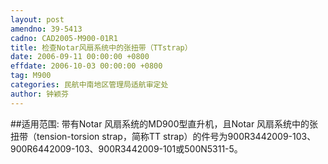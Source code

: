```yaml
---
layout: post
amendno: 39-5413
cadno: CAD2005-M900-01R1
title: 检查Notar风扇系统中的张扭带（TTstrap）
date: 2006-09-11 00:00:00 +0800
effdate: 2006-10-03 00:00:00 +0800
tag: M900
categories: 民航中南地区管理局适航审定处
author: 钟颖芬
---
```


##适用范围:
带有Notar 风扇系统的MD900型直升机，且Notar 风扇系统中的张扭带（tension-torsion strap，简称TT strap）的件号为900R3442009-103、900R6442009-103、900R3442009-101或500N5311-5。

